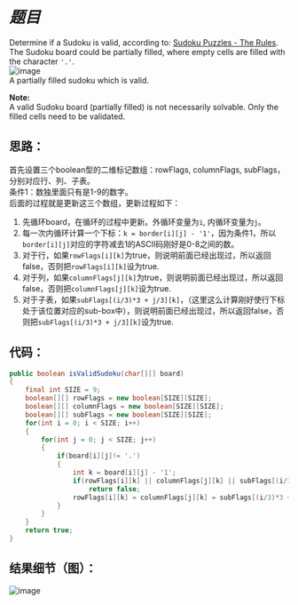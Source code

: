 # *题目*
Determine if a Sudoku is valid, according to: [Sudoku Puzzles - The Rules](http://sudoku.com.au/TheRules.aspx).  
The Sudoku board could be partially filled, where empty cells are filled with the character `'.'`.  
![image](http://upload.wikimedia.org/wikipedia/commons/thumb/f/ff/Sudoku-by-L2G-20050714.svg/250px-Sudoku-by-L2G-20050714.svg.png)  
A partially filled sudoku which is valid.  

**Note:**  
A valid Sudoku board (partially filled) is not necessarily solvable. Only the filled cells need to be validated.  
## 思路：
首先设置三个boolean型的二维标记数组：rowFlags, columnFlags, subFlags，分别对应行、列、子表。   
条件1：数独里面只有是1-9的数字。  
后面的过程就是更新这三个数组，更新过程如下：  
1. 先循环board，在循环的过程中更新。外循环变量为`i`, 内循环变量为`j`。  
2. 每一次内循环计算一个下标：`k = border[i][j] - '1'`，因为条件1，所以`border[i][j]`对应的字符减去1的ASCII码刚好是0-8之间的数。  
3. 对于行，如果`rowFlags[i][k]`为true，则说明前面已经出现过，所以返回false，否则把`rowFlags[i][k]`设为true.   
4. 对于列，如果`columnFlags[j][k]`为true，则说明前面已经出现过，所以返回false，否则把`columnFlags[j][k]`设为true.   
5. 对于子表，如果`subFlags[(i/3)*3 + j/3][k]`，（这里这么计算刚好使行下标处于该位置对应的sub-box中），则说明前面已经出现过，所以返回false，否则把`subFlags[(i/3)*3 + j/3][k]`设为true.   
## 代码：
```java
public boolean isValidSudoku(char[][] board)
{
    final int SIZE = 9;
    boolean[][] rowFlags = new boolean[SIZE][SIZE];
    boolean[][] columnFlags = new boolean[SIZE][SIZE];
    boolean[][] subFlags = new boolean[SIZE][SIZE];
    for(int i = 0; i < SIZE; i++)
    {
        for(int j = 0; j < SIZE; j++)
        {
            if(board[i][j]!= '.')
            {
                int k = board[i][j] - '1';
                if(rowFlags[i][k] || columnFlags[j][k] || subFlags[(i/3)*3 + j/3][k])
                    return false;
                rowFlags[i][k] = columnFlags[j][k] = subFlags[(i/3)*3 + j/3][k] = true;
            }
        }
    }
    return true;
}
```
## 结果细节（图）：
![image](leanote://file/getImage?fileId=572c871f32adcf4b25000000)